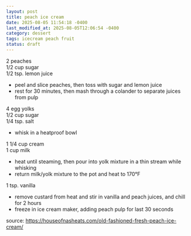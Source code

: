 ```yaml
---
layout: post
title: peach ice cream
date: 2025-08-05 11:54:18 -0400
last_modified_at: 2025-08-05T12:06:54 -0400
category: dessert
tags: icecream peach fruit
status: draft
---
```


2 peaches  
1/2 cup sugar  
1/2 tsp. lemon juice  
* peel and slice peaches, then toss with sugar and lemon juice
* rest for 30 minutes, then mash through a colander to separate juices from pulp

4 egg yolks  
1/2 cup sugar  
1/4 tsp. salt  
* whisk in a heatproof bowl

1 1/4 cup cream  
1 cup milk
* heat until steaming, then pour into yolk mixture in a thin stream while whisking
* return milk/yolk mixture to the pot and heat to 170°F

1 tsp. vanilla  
* remove custard from heat and stir in vanilla and peach juices, and chill for 2 hours
* freeze in ice cream maker, adding peach pulp for last 30 seconds

source: <https://houseofnasheats.com/old-fashioned-fresh-peach-ice-cream/>

